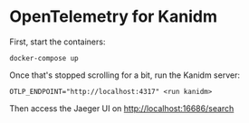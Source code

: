 # OpenTelemetry for Kanidm

First, start the containers:

```shell
docker-compose up
```

Once that's stopped scrolling for a bit, run the Kanidm server:

```shell
OTLP_ENDPOINT="http://localhost:4317" <run kanidm>
```

Then access the Jaeger UI on <http://localhost:16686/search>
